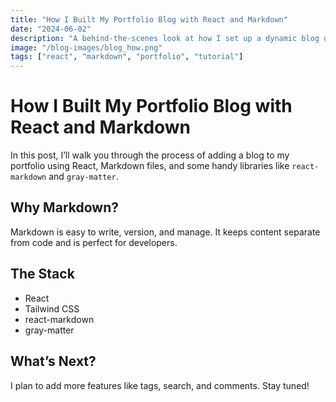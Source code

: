 ```yaml
---
title: "How I Built My Portfolio Blog with React and Markdown"
date: "2024-06-02"
description: "A behind-the-scenes look at how I set up a dynamic blog using React, Markdown, and modern web tools."
image: "/blog-images/blog_how.png"
tags: ["react", "markdown", "portfolio", "tutorial"]
---
```


# How I Built My Portfolio Blog with React and Markdown

In this post, I’ll walk you through the process of adding a blog to my portfolio using React, Markdown files, and some handy libraries like `react-markdown` and `gray-matter`.

## Why Markdown?
Markdown is easy to write, version, and manage. It keeps content separate from code and is perfect for developers.

## The Stack
- React
- Tailwind CSS
- react-markdown
- gray-matter

## What’s Next?
I plan to add more features like tags, search, and comments. Stay tuned! 
